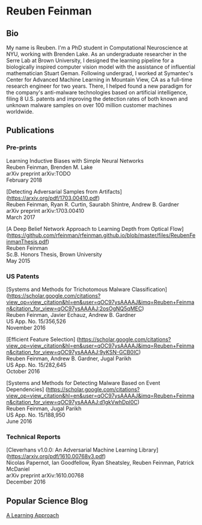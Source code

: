 # Reuben Feinman

## Bio
My name is Reuben.
I'm a PhD student in Computational Neuroscience at NYU, working with Brenden Lake.
As an undergraduate researcher in the Serre Lab at Brown University, I designed the
learning pipeline for a biologically inspired computer vision model with the assistance of influential mathematician Stuart Geman.
Following undergrad, I worked at Symantec's Center for Advanced Machine Learning in Mountain View, CA
as a full-time research engineer for two years.
There, I helped found a new paradigm for the company's anti-malware technologies
based on artificial intelligence, filing 8 U.S. patents and improving the detection rates of
both known and unknown malware samples on over 100 million customer machines worldwide.


## Publications
### Pre-prints

Learning Inductive Biases with Simple Neural Networks<br/>
Reuben Feinman, Brenden M. Lake<br/>
arXiv preprint arXiv:TODO<br/>
February 2018

[Detecting Adversarial Samples from Artifacts]
(https://arxiv.org/pdf/1703.00410.pdf)<br/>
Reuben Feinman, Ryan R. Curtin, Saurabh Shintre, Andrew B. Gardner<br/>
arXiv preprint arXiv:1703.00410<br/>
March 2017

[A Deep Belief Network Approach to Learning Depth from Optical Flow]
(https://github.com/rfeinman/rfeinman.github.io/blob/master/files/ReubenFeinmanThesis.pdf)<br/>
Reuben Feinman<br/>
Sc.B. Honors Thesis, Brown University<br/>
May 2015

### US Patents

[Systems and Methods for Trichotomous Malware Classification]
(https://scholar.google.com/citations?view_op=view_citation&hl=en&user=qOC97ysAAAAJ&imq=Reuben+Feinman&citation_for_view=qOC97ysAAAAJ:2osOgNQ5qMEC)<br/>
Reuben Feinman, Javier Echauz, Andrew B. Gardner<br/>
US App. No. 15/356,526<br/>
November 2016

[Efficient Feature Selection]
(https://scholar.google.com/citations?view_op=view_citation&hl=en&user=qOC97ysAAAAJ&imq=Reuben+Feinman&citation_for_view=qOC97ysAAAAJ:9yKSN-GCB0IC)<br/>
Reuben Feinman, Andrew B. Gardner, Jugal Parikh<br/>
US App. No. 15/282,645<br/>
October 2016

[Systems and Methods for Detecting Malware Based on Event Dependencies]
(https://scholar.google.com/citations?view_op=view_citation&hl=en&user=qOC97ysAAAAJ&imq=Reuben+Feinman&citation_for_view=qOC97ysAAAAJ:d1gkVwhDpl0C)<br/>
Reuben Feinman, Jugal Parikh<br/>
US App. No. 15/188,950<br/>
June 2016

### Technical Reports

[Cleverhans v1.0.0: An Adversarial Machine Learning Library]
(https://arxiv.org/pdf/1610.00768v3.pdf)<br/>
Nicolas Papernot, Ian Goodfellow, Ryan Sheatsley, Reuben Feinman, Patrick McDaniel<br/>
arXiv preprint arXiv:1610.00768<br/>
December 2016


## Popular Science Blog

[A Learning Approach](http://www.alearningapproach.com)

